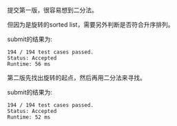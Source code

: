 提交第一版，很容易想到二分法。

但因为是旋转的sorted list，需要另外判断是否符合升序排列。

submit的结果为:
```
194 / 194 test cases passed.
Status: Accepted
Runtime: 56 ms
```

第二版先找出旋转的起点，然后再用二分法来寻找。

submit的结果为:
```
194 / 194 test cases passed.
Status: Accepted
Runtime: 52 ms
```
